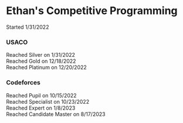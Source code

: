 # Ethan's Competitive Programming

Started 1/31/2022<br>

### USACO

Reached Silver on 1/31/2022<br>
Reached Gold on 12/18/2022<br>
Reached Platinum on 12/20/2022<br>

### Codeforces

Reached Pupil on 10/15/2022<br>
Reached Specialist on 10/23/2022<br>
Reached Expert on 1/8/2023<br>
Reached Candidate Master on 8/17/2023<br>